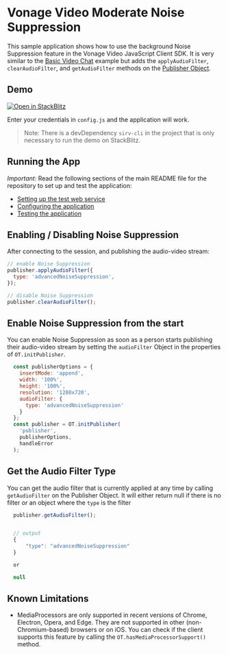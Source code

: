 # Vonage Video Moderate Noise Suppression

This sample application shows how to use the background Noise Suppression feature in the Vonage Video JavaScript Client SDK. It is very similar to the [Basic Video Chat](../Basic%20Video%20Chat/) example but adds the `applyAudioFilter`, `clearAudioFilter`, and `getAudioFilter` methods on the [Publisher Object](https://vonage.github.io/conversation-docs/video-js-reference/latest/Publisher.html).

## Demo

[![Open in StackBlitz](https://developer.stackblitz.com/img/open_in_stackblitz.svg)](https://stackblitz.com/fork/github/vonage-community/video-api-web-samples/tree/main/Basic-Noise-Suppression)

Enter your credentials in `config.js` and the application will work.

> Note: There is a devDependency `sirv-cli` in the project that is only necessary to run the demo on StackBlitz.

## Running the App

_Important:_ Read the following sections of the main README file for the repository to set up
and test the application:

- [Setting up the test web service](../README.md#setting-up-the-test-web-service)
- [Configuring the application](../README.md#configuring-the-application)
- [Testing the application](../README.md#testing-the-application)

## Enabling / Disabling Noise Suppression

After connecting to the session, and publishing the audio-video stream:

```javascript
// enable Noise Suppression
publisher.applyAudioFilter({
  type: 'advancedNoiseSuppression',
});

// disable Noise Suppression
publisher.clearAudioFilter();
```

## Enable Noise Suppression from the start

You can enable Noise Suppression as soon as a person starts publishing their audio-video stream by setting the `audioFilter` Object in the properties of `OT.initPublisher`.

```javascript
  const publisherOptions = {
    insertMode: 'append',
    width: '100%',
    height: '100%',
    resolution: '1280x720',
    audioFilter: {
      type: 'advancedNoiseSuppression'
    }
  };
  const publisher = OT.initPublisher(
    'publisher',
    publisherOptions,
    handleError
  );
```

## Get the Audio Filter Type

You can get the audio filter that is currently applied at any time by calling `getAudioFilter` on the Publisher Object. It will either return null if there is no filter or an object where the `type` is the filter

```javascript
  publisher.getAudioFilter();


  // output
  {
      "type": "advancedNoiseSuppression"
  }

  or

  null
```

## Known Limitations

- MediaProcessors are only supported in recent versions of Chrome, Electron, Opera, and Edge. They are not supported in other (non-Chromium-based) browsers or on iOS. You can check if the client supports this feature by calling the `OT.hasMediaProcessorSupport()` method.
